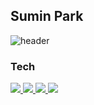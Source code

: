 ## Sumin Park
<!--
**clappingmin/clappingmin** is a ✨ _special_ ✨ repository because its `README.md` (this file) appears on your GitHub profile.

Here are some ideas to get you started:
<!-- - 🔭 I’m currently working on my project [Muffin's law](https://github.com/dmswl0311/term_project) -->


<!-- - 📘 I graduated from [Yeungnam University](http://www.yu.ac.kr/_korean/main/index.php).
- 🌱 I’m currently learning Python, Django, Algorithm, Kotlin, Android -->

<!--![clappingmin's github stats](https://github-readme-stats.vercel.app/api?username=clappingmin&theme=default&show_icons=true)<br/>-->
<!-- |         Type        	|          Date          	|              Contents              	|                    Organization                    	|
|:-------------------:	|:----------------------:	|:----------------------------------:	|:--------------------------------------------------:	|
|    🎓<br>Education   	| 2016. 3 <br>~ 2021. 2  	| Department of Computer Engineering 	|                 Yeungnam University                	|
| Research activities 	| 2018. 11 <br>~ 2020. 7 	|   Undergraduate Research Students  	| Yeungnam Univ. <br>Computing and memory system Lab 	| -->

![header](https://capsule-render.vercel.app/api?type=waving&color=auto&text=%20SuminPark%20%20&height=200&fontSize=100)


### Tech 
<a href="https://github.com/clappingmin" target="_blank"><img src="https://img.shields.io/badge/Python-3776AB??style=flat-square&logo=Python&logoColor=white"/> 
<a href="https://github.com/clappingmin" target="_blank"><img src="https://img.shields.io/badge/Django-092E20??style=flat-square&logo=django&logoColor=white"/>
<a href="https://github.com/clappingmin" target="_blank"><img src="https://img.shields.io/badge/Flask-000000??style=flat-square&logo=flask&logoColor=white"/>
<img src="https://img.shields.io/badge/Firebase-FFCA28?style=flat-square&logo=firebase&logoColor=white"/>
